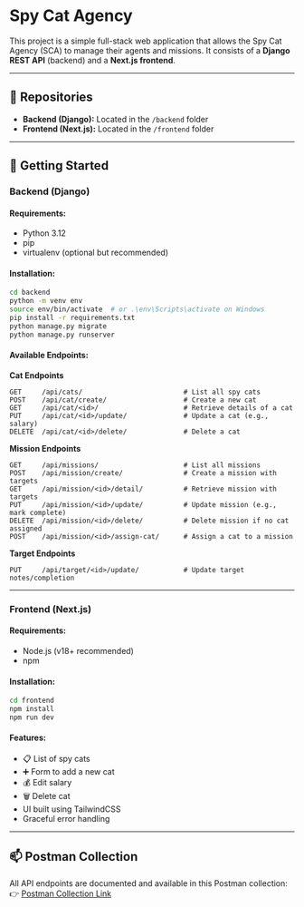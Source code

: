 # Spy Cat Agency

This project is a simple full-stack web application that allows the Spy Cat Agency (SCA) to manage their agents and missions. It consists of a **Django REST API** (backend) and a **Next.js frontend**.

---

## 📁 Repositories

* **Backend (Django):** Located in the `/backend` folder
* **Frontend (Next.js):** Located in the `/frontend` folder

---

## 🚀 Getting Started

### Backend (Django)

#### Requirements:

* Python 3.12
* pip
* virtualenv (optional but recommended)

#### Installation:

```bash
cd backend
python -m venv env
source env/bin/activate  # or .\env\Scripts\activate on Windows
pip install -r requirements.txt
python manage.py migrate
python manage.py runserver
```

#### Available Endpoints:

**Cat Endpoints**

```
GET     /api/cats/                         # List all spy cats
POST    /api/cat/create/                   # Create a new cat
GET     /api/cat/<id>/                     # Retrieve details of a cat
PUT     /api/cat/<id>/update/              # Update a cat (e.g., salary)
DELETE  /api/cat/<id>/delete/              # Delete a cat
```

**Mission Endpoints**

```
GET     /api/missions/                     # List all missions
POST    /api/mission/create/               # Create a mission with targets
GET     /api/mission/<id>/detail/          # Retrieve mission with targets
PUT     /api/mission/<id>/update/          # Update mission (e.g., mark complete)
DELETE  /api/mission/<id>/delete/          # Delete mission if no cat assigned
POST    /api/mission/<id>/assign-cat/      # Assign a cat to a mission
```

**Target Endpoints**

```
PUT     /api/target/<id>/update/           # Update target notes/completion
```

---

### Frontend (Next.js)

#### Requirements:

* Node.js (v18+ recommended)
* npm

#### Installation:

```bash
cd frontend
npm install
npm run dev
```

#### Features:

* 📋 List of spy cats
* ➕ Form to add a new cat
* 💰 Edit salary
* 🗑️ Delete cat
* UI built using TailwindCSS
* Graceful error handling

---

## 📫 Postman Collection

All API endpoints are documented and available in this Postman collection:
👉 [Postman Collection Link](./backend/spy-cat-api.postman_collection.json)

